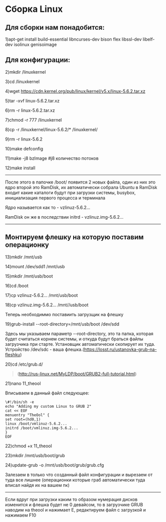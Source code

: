 ﻿# Сборка Linux

## Для сборки нам понадобится:

1)apt-get install build-essential libncurses-dev bison flex libssl-dev libelf-dev isolinux genisoimage

## Для конфигурации:

2)mkdir /linuxkernel

3)cd /linuxkernel

4)wget https://cdn.kernel.org/pub/linux/kernel/v5.x/linux-5.6.2.tar.xz

5)tar -xvf linux-5.6.2.tar.xz

6)rm -r linux-5.6.2.tar.xz

7)chmod -r 777 /linuxkernel

8)cp -r /linuxkernel/linux-5.6.2/* /linuxkernel/

9)rm -r linux-5.6.2

10)make defconfig

11)make -j8 bzImage #j8 количество потоков

12)make install

----

После этого в папочке /boot/ появится 2 новых файла, один из них это ядро второй это RamDisk, их автоматически собрала Ubuntu
в RamDisk входит какие каталоги будут при загрузки системы, busybox, инициализация первого процесса и терминала

Ядро называется как то - vzlinuz-5.6.2...

RamDisk он же в последствии initrd - vzlinuz.img-5.6.2...

----

## Монтируем флешку на которую поставим операционку

13)mkdir /mnt/usb

14)mount /dev/sdd1 /mnt/usb

15)mkdir /mnt/usb/boot

16)cd /boot

17)cp vzlinuz-5.6.2...  /mnt/usb/boot

18)cp vzlinuz.img-5.6.2... /mnt//usb/boot

Теперь необходиммо поставиить загрузщик на флешку

19)grub-install --root-directory=/mnt/usb/boot /dev/sdd

Здесь мы указываем параметр --root-directory, это та папка, которая будет считаться корнем системы,
и откуда будут браться файлы загрузчика при старте. Установщик автоматически скопирует их туда.
Устройство /dev/sdc - ваша флешка.(https://losst.ru/ustanovka-grub-na-fleshku)

20)cd /etc/grub.d/ 

>(http://rus-linux.net/MyLDP/boot/GRUB2-full-tutorial.html)

21)nano 11_theool

Вписываем в данный файл следующее:

    \#!/bin/sh -e
    echo "Adding my custom Linux to GRUB 2"
    cat << EOF
    menuentry "TheOol" {
    set root=(hd0,1)
    linux /boot/vmlinuz-5.6.2...
    initrd /boot/vmlinuz.img-5.6.2...
    }
    EOF

22)chmod +x 11_theool

23)mkdir /mnt/usb/boot/grub

24)update-grub -o /mnt/usb/boot/grub/grub.cfg

Залезаем в только что созданный файл конфигурации и вырезаем от туда все лишнее (операционки которые граб автоматически туда вписал найдя их на вашем пк)

----

Если вдруг при загрузки каким то образом нумерация дисков изменится и флешка будет не 0 девайсом, то в загрузчике GRUB наводим на theool и нажимает E, редактируем файл с загрузкой и нажимаем F10

